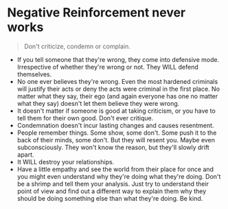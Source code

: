 # Negative Reinforcement never works

> Don't criticize, condemn or complain.

- If you tell someone that they're wrong, they come into defensive mode. Irrespective of whether they're wrong or not. They WILL defend themselves.
- No one ever believes they're wrong. Even the most hardened criminals will justify their acts or deny the acts were criminal in the first place. No matter what they say, their ego (and again everyone has one no matter what they say) doesn't let them believe they were wrong.
- It doesn't matter if someone is good at taking criticism, or you have to tell them for their own good. Don't ever critique.
- Condemnation doesn't incur lasting changes and causes resentment.
- People remember things. Some show, some don't. Some push it to the back of their minds, some don't. But they will resent you. Maybe even subconsciously. They won't know the reason, but they'll slowly drift apart.
- It WILL destroy your relationships.
- Have a little empathy and see the world from their place for once and you might even understand why they're doing what they're doing. Don't be a shrimp and tell them your analysis. Just try to understand their point of view and find out a different way to explain them why they should be doing something else than what they're doing. Be kind.
